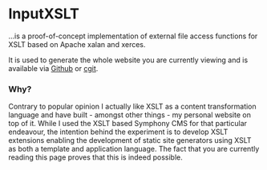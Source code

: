 # InputXSLT

…is a proof-of-concept implementation of external file access functions for XSLT based on Apache xalan and xerces.

It is used to generate the whole website you are currently viewing and is available via [Github] or [cgit].

### Why?

Contrary to popular opinion I actually like XSLT as a content transformation language and have built - amongst other things - my personal website on top of it. While I used the XSLT based Symphony CMS for that particular endeavour, the intention behind the experiment is to develop XSLT extensions enabling the development of static site generators using XSLT as both a template and application language. The fact that you are currently reading this page proves that this is indeed possible.

[Github]: https://github.com/KnairdA/InputXSLT
[cgit]: http://blog.kummerlaender.eu/InputXSLT
